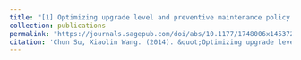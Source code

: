 ```yaml
---
title: "[1] Optimizing upgrade level and preventive maintenance policy for second-hand products sold with warranty"
collection: publications
permalink: "https://journals.sagepub.com/doi/abs/10.1177/1748006x14537250"
citation: 'Chun Su, Xiaolin Wang. (2014). &quot;Optimizing upgrade level and preventive maintenance policy for second-hand products sold with warranty.&quot; <i>Journal of Risk and Reliability</i>. 228(5), 518-528.'
---
```


